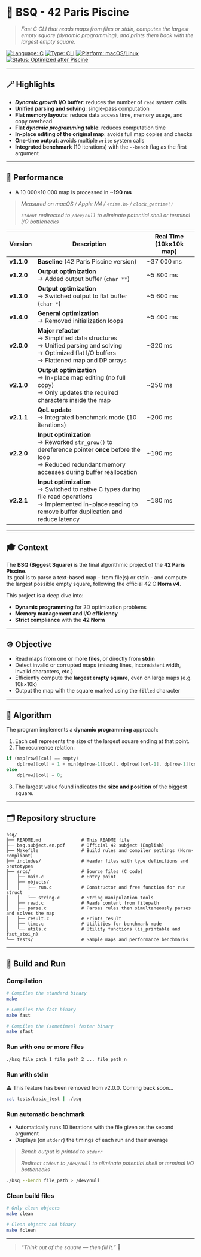 # 🧩 **BSQ - 42 Paris Piscine**

> _Fast C CLI that reads maps from files or stdin, computes the largest empty square (dynamic programming), and prints them back with the largest empty square._

[![Language: C](https://img.shields.io/badge/language-C-lightgrey)](https://en.wikipedia.org/wiki/C_(programming_language))
[![Type: CLI](https://img.shields.io/badge/type-CLI-8b949e)]()
[![Platform: macOS/Linux](https://img.shields.io/badge/platform-macOS%20%26%20Linux-blue)](https://en.wikipedia.org/wiki/Unix-like)
[![Status: Optimized after Piscine](https://img.shields.io/badge/status-Optimized%20after%20Piscine-darkgreen)]()

---

## 🪄 Highlights

- **_Dynamic growth_ I/O buffer**: reduces the number of `read` system calls  
- **Unified parsing and solving**: single-pass computation  
- **Flat memory layouts**: reduce data access time, memory usage, and copy overhead  
- **Flat _dynamic programming_ table**: reduces computation time  
- **In-place editing of the original map**: avoids full map copies and checks  
- **One-time output**: avoids multiple `write` system calls  
- **Integrated benchmark** (10 iterations) with the `--bench` flag as the first argument

---

## 🚀 Performance
- A 10 000×10 000 map is processed in **~190 ms**

> _Measured on macOS / Apple M4 / `<time.h>` / `clock_gettime()`_
> 
> _`stdout` redirected to `/dev/null` to eliminate potential shell or terminal I/O bottlenecks_

| Version | Description | Real Time (10k×10k map) |
|----------|-------------|------------------------------|
| **v1.1.0** | **Baseline** (42 Paris Piscine version) | ~37 000 ms |
| **v1.2.0** | **Output optimization**<br>→ Added output buffer (`char **`) | ~5 800 ms |
| **v1.3.0** | **Output optimization**<br>→ Switched output to flat buffer (`char *`) | ~5 600 ms |
| **v1.4.0** | **General optimization**<br>→ Removed initialization loops | ~5 400 ms |
| **v2.0.0** | **Major refactor**<br>→ Simplified data structures<br>→ Unified parsing and solving<br>→ Optimized flat I/O buffers<br>→ Flattened map and DP arrays | ~320 ms |
| **v2.1.0** | **Output optimization**<br>→ In-place map editing (no full copy)<br>→ Only updates the required characters inside the map | ~250 ms |
| **v2.1.1** | **QoL update**<br>→ Integrated benchmark mode (10 iterations) | ~200 ms |
| **v2.2.0** | **Input optimization**<br>→ Reworked `str_grow()` to dereference pointer **once** before the loop<br>→ Reduced redundant memory accesses during buffer reallocation | ~190 ms |
| **v2.2.1** | **Input optimization**<br>→ Switched to native C types during file read operations<br>→ Implemented in-place reading to remove buffer duplication and reduce latency | ~180 ms |

---

## 🎓 **Context**

The **BSQ (Biggest Square)** is the final algorithmic project of the **42 Paris Piscine**.  
Its goal is to parse a text-based map - from file(s) or stdin - and compute the largest possible empty square, following the official 42 C **Norm v4**.

This project is a deep dive into:
- **Dynamic programming** for 2D optimization problems  
- **Memory management and I/O efficiency**  
- **Strict compliance** with the **42 Norm**

---

## ⚙️ **Objective**

- Read maps from one or more **files**, or directly from **stdin**  
- Detect invalid or corrupted maps (missing lines, inconsistent width, invalid characters, etc.)  
- Efficiently compute the **largest empty square**, even on large maps (e.g. 10k×10k)  
- Output the map with the square marked using the `filled` character

---

## 🧩 **Algorithm**

The program implements a **dynamic programming** approach:
1. Each cell represents the size of the largest square ending at that point.  
2. The recurrence relation:
```c
if (map[row][col] == empty)
	dp[row][col] = 1 + min(dp[row-1][col], dp[row][col-1], dp[row-1][col-1]);
else
	dp[row][col] = 0;
```
3. The largest value found indicates the **size and position** of the biggest square.

---

## 🗂️ **Repository structure**

```
bsq/
├── README.md				# This README file
├── bsq.subject.en.pdf		# Official 42 subject (English)
├── Makefile				# Build rules and compiler settings (Norm-compliant)
├── includes/				# Header files with type definitions and prototypes
├── srcs/					# Source files (C code)
│   ├── main.c				# Entry point
│   ├── objects/
│   │   ├── run.c			# Constructor and free function for run struct
│   │   └── string.c		# String manipulation tools
│   ├── read.c				# Reads content from filepath
│   ├── parse.c				# Parses rules then simultaneously parses and solves the map
│   ├── result.c			# Prints result
│   ├── time.c				# Utilities for benchmark mode
│   └── utils.c				# Utility functions (is_printable and fast_atoi_n)
└── tests/					# Sample maps and performance benchmarks
```

---

## 🧰 **Build and Run**

### Compilation
```bash
# Compiles the standard binary
make

# Compiles the fast binary
make fast

# Compiles the (sometimes) faster binary
make sfast
```

### Run with one or more files
```bash
./bsq file_path_1 file_path_2 ... file_path_n
```

### Run with stdin
⚠️ This feature has been removed from v2.0.0.
Coming back soon...
```bash
cat tests/basic_test | ./bsq
```

### Run automatic benchmark
- Automatically runs 10 iterations with the file given as the second argument
- Displays (on `stderr`) the timings of each run and their average
> _Bench output is printed to `stderr`_
> 
> _Redirect `stdout` to `/dev/null` to eliminate potential shell or terminal I/O bottlenecks_
```bash
./bsq --bench file_path > /dev/null
```

### Clean build files
```bash
# Only clean objects
make clean

# Clean objects and binary
make fclean
```

---

> _“Think out of the square — then fill it.”_ 🧠
